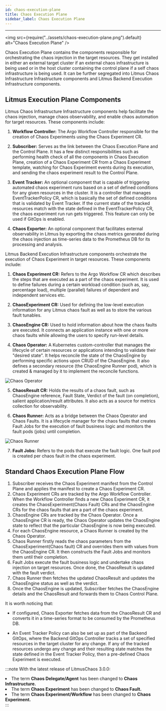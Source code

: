 ```yaml
---
id: chaos-execution-plane
title: Chaos Execution Plane
sidebar_label: Chaos Execution Plane
---
```


---

<img src={require("../assets/chaos-execution-plane.png").default} alt="Chaos Execution Plane" />

Chaos Execution Plane contains the components responsible for orchestrating the chaos injection in the target resources. They get installed in either an external target cluster if an external chaos infrastructure is being used or in the host cluster containing the control plane if a self chaos infrastructure is being used. It can be further segregated into Litmus Chaos Infrastructure Infrastructure components and Litmus Backend Execution Infrastructure components.

## Litmus Execution Plane Components

Litmus Chaos Infrastructure Infrastructure components help facilitate the chaos injection, manage chaos observability, and enable chaos automation for target resources. These components include:

1. **Workflow Controller:** The Argo Workflow Controller responsible for the creation of Chaos Experiments using the Chaos Experiment CR.

2. **Subscriber:** Serves as the link between the Chaos Execution Plane and the Control Plane. It has a few distinct responsibilities such as performing health check of all the components in Chaos Execution Plane, creation of a Chaos Experiment CR from a Chaos Experiment template, watching for Chaos Experiment events during its execution, and sending the chaos experiment result to the Control Plane.

3. **Event Tracker:** An optional component that is capable of triggering automated chaos experiment runs based on a set of defined conditions for any given resources in the cluster. It is a controller that manages EventTrackerPolicy CR, which is basically the set of defined conditions that is validated by Event Tracker. If the current state of the tracked resources match with the state defined in the EventTrackerPolicy CR, the chaos experiment run run gets triggered. This feature can only be used if GitOps is enabled.

4. **Chaos Exporter:** An optional component that facilitates external observability in Litmus by exporting the chaos metrics generated during the chaos injection as time-series data to the Prometheus DB for its processing and analysis.

Litmus Backend Execution Infrastructure components orchestrate the execution of Chaos Experiment in target resources. These components include:

1. **Chaos Experiment CR:** Refers to the Argo Workflow CR which describes the steps that are executed as a part of the chaos experiment. It is used to define failures during a certain workload condition (such as, say, percentage load), multiple (parallel) failures of dependent and independent services etc.

2. **ChaosExperiment CR:** Used for defining the low-level execution information for any Litmus chaos fault as well as to store the various fault tunables.

3. **ChaosEngine CR:** Used to hold information about how the chaos faults are executed. It connects an application instance with one or more chaos faults while allowing the users to specify run-level details.

4. **Chaos Operator:** A Kubernetes custom-controller that manages the lifecycle of certain resources or applications intending to validate their "desired state". It helps reconcile the state of the ChaosEngine by performing specific actions upon CRUD of the ChaosEngine. It also defines a secondary resource (the ChaosEngine Runner pod), which is created & managed by it to implement the reconcile functions.

<div style={{textAlign: 'center'}}>
  <img src={require("../assets/chaos-execution-plane-chaos-operator.png").default} alt="Chaos Operator" />
</div>

5. **ChaosResult CR:** Holds the results of a chaos fault, such as ChaosEngine reference, Fault State, Verdict of the fault (on completion), salient application/result attributes. It also acts as a source for metrics collection for observability.

6. **Chaos Runner:** Acts as a bridge between the Chaos Operator and Chaos Faults. It is a lifecycle manager for the chaos faults that creates Fault Jobs for the execution of fault business logic and monitors the fault pods (jobs) until completion.

<div style={{textAlign: 'center'}}>
  <img src={require("../assets/chaos-execution-plane-chaos-runner.png").default} alt="Chaos Runner" />
</div>

7. **Fault Jobs:** Refers to the pods that execute the fault logic. One fault pod is created per chaos fault in the chaos experiment.

## Standard Chaos Execution Plane Flow

1. Subscriber receives the Chaos Experiment manifest from the Control Plane and applies the manifest to create a Chaos Experiment CR.
2. Chaos Experiment CRs are tracked by the Argo Workflow Controller. When the Workflow Controller finds a new Chaos Experiment CR, it creates the ChaosExperiment(Chaos Fault) CRs and the ChaosEngine CRs for the chaos faults that are a part of the chaos experiment.
3. ChaosEngine CRs are tracked by the Chaos Operator. Once a ChaosEngine CR is ready, the Chaos Operator updates the ChaosEngine state to reflect that the particular ChaosEngine is now being executed.
4. For each ChaosEngine resource, a Chaos Runner is created by the Chaos Operator.
5. Chaos Runner firstly reads the chaos parameters from the ChaosExperiment(Chaos fault) CR and overrides them with values from the ChaosEngine CR. It then constructs the Fault Jobs and monitors them until their completion.
6. Fault Jobs execute the fault business logic and undertake chaos injection on target resources. Once done, the ChaosResult is updated with the fault verdict.
7. Chaos Runner then fetches the updated ChaosResult and updates the ChaosEngine status as well as the verdict.
8. Once the ChaosEngine is updated, Subscriber fetches the ChaosEngine details and the ChaosResult and forwards them to Chaos Control Plane.

It is worth noticing that:

- If configured, Chaos Exporter fetches data from the ChaosResult CR and converts it in a time-series format to be consumed by the Prometheus DB.

- An Event Tracker Policy can also be set up as part of the Backend GitOps, where the Backend GitOps Controller tracks a set of specified resources in the target cluster for any change. If any of the tracked resources undergo any change and their resulting state matches the state defined in the Event Tracker Policy, then a pre-defined Chaos Experiment is executed.

:::note
With the latest release of LitmusChaos 3.0.0:

<li>The term <b>Chaos Delegate/Agent</b> has been changed to <b>Chaos Infrastructure.</b> </li>
<li>The term <b>Chaos Experiment</b> has been changed to <b>Chaos Fault.</b> </li>
<li>The term <b>Chaos Experiment/Workflow</b> has been changed to <b>Chaos Experiment.</b></li>
:::